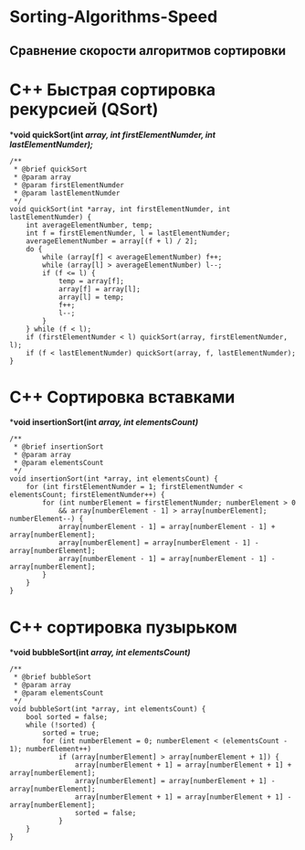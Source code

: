# Sorting-Algorithms-Speed
## Сравнение скорости алгоритмов сортировки


# C++ Быстрая сортировка рекурсией (QSort)
***void quickSort(int *array, int firstElementNumder, int lastElementNumder);***
```
/**
 * @brief quickSort
 * @param array
 * @param firstElementNumder
 * @param lastElementNumder
 */
void quickSort(int *array, int firstElementNumder, int lastElementNumder) {
    int averageElementNumber, temp;
    int f = firstElementNumder, l = lastElementNumder;
    averageElementNumber = array[(f + l) / 2];
    do {
        while (array[f] < averageElementNumber) f++;
        while (array[l] > averageElementNumber) l--;
        if (f <= l) {
            temp = array[f];
            array[f] = array[l];
            array[l] = temp;
            f++;
            l--;
        }
    } while (f < l);
    if (firstElementNumder < l) quickSort(array, firstElementNumder, l);
    if (f < lastElementNumder) quickSort(array, f, lastElementNumder);
}
```

# С++ Сортировка вставками
***void insertionSort(int *array, int elementsCount)***
```
/**
 * @brief insertionSort
 * @param array
 * @param elementsCount
 */
void insertionSort(int *array, int elementsCount) {
    for (int firstElementNumder = 1; firstElementNumder < elementsCount; firstElementNumder++) {
        for (int numberElement = firstElementNumder; numberElement > 0
            && array[numberElement - 1] > array[numberElement]; numberElement--) {
            array[numberElement - 1] = array[numberElement - 1] + array[numberElement];
            array[numberElement] = array[numberElement - 1] - array[numberElement];
            array[numberElement - 1] = array[numberElement - 1] - array[numberElement];
        }
    }
}
```

# С++ сортировка пузырьком
***void bubbleSort(int *array, int elementsCount)***
```
/**
 * @brief bubbleSort
 * @param array
 * @param elementsCount
 */
void bubbleSort(int *array, int elementsCount) {
    bool sorted = false;
    while (!sorted) {
        sorted = true;
        for (int numberElement = 0; numberElement < (elementsCount - 1); numberElement++)
            if (array[numberElement] > array[numberElement + 1]) {
                array[numberElement + 1] = array[numberElement + 1] + array[numberElement];
                array[numberElement] = array[numberElement + 1] - array[numberElement];
                array[numberElement + 1] = array[numberElement + 1] - array[numberElement];
                sorted = false;
            }
    }
}
```
